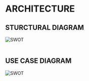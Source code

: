 # **ARCHITECTURE**
## **STURCTURAL DIAGRAM**
   ![SWOT](Structural_Dia.png)
   </br>
   </br>
   
## **USE CASE DIAGRAM**

   ![SWOT](UseCase.png)

